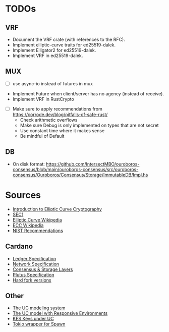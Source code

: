 # TODOs

## VRF

- Document the VRF crate (with references to the RFC).
- Implement elliptic-curve traits for ed25519-dalek.
- Implement Elligator2 for ed25519-dalek.
- Implement VRF in ed25519-dalek.

## MUX

- [ ] use async-io instead of futures in mux
- Implement Future when client/server has no agency (instead of receive).
- Implement VRF in RustCrypto

- [ ] Make sure to apply recommendations from https://corrode.dev/blog/pitfalls-of-safe-rust/
    - Check arithmetic overflows
    - Make sure Debug is only implemented on types that are not secret
    - Use constant time where it makes sense
    - Be mindful of Default

## DB

- On disk format: https://github.com/IntersectMBO/ouroboros-consensus/blob/main/ouroboros-consensus/src/ouroboros-consensus/Ouroboros/Consensus/Storage/ImmutableDB/Impl.hs

# Sources

- [Introduction to Elliptic Curve Cryptography](https://math.uchicago.edu/~may/REU2020/REUPapers/Shevchuk.pdf)
- [SEC1](https://www.secg.org/sec1-v2.pdf)
- [Elliptic Curve Wikipedia](https://en.wikipedia.org/wiki/Elliptic_curve)
- [ECC Wikipedia](https://en.wikipedia.org/wiki/Elliptic-curve_cryptography)
- [NIST Recommendations](https://nvlpubs.nist.gov/nistpubs/SpecialPublications/NIST.SP.800-186.pdf)

## Cardano

- [Ledger Specification](https://github.com/IntersectMBO/cardano-ledger)
- [Network Specification](https://ouroboros-network.cardano.intersectmbo.org/pdfs/network-spec/network-spec.pdf)
- [Consensus & Storage Layers](https://ouroboros-consensus.cardano.intersectmbo.org/assets/files/report-25a3c881ef92a4cbb93db7038b7eacf2.pdf)
- [Plutus Specification](https://plutus.cardano.intersectmbo.org/resources/plutus-core-spec.pdf) 
- [Hard fork versions](https://cardano.org/hardforks/)

## Other
- [The UC modeling system](https://eprint.iacr.org/2000/067.pdf)
- [The UC model with Responsive Environments](https://eprint.iacr.org/2016/034.pdf)
- [KES Keys under UC](https://eprint.iacr.org/2007/011.pdf)
- [Tokio wrapper for Spawn](https://play.rust-lang.org/?version=stable&mode=debug&edition=2021&gist=c63e153f8a0eae7af6f84e7a7f76fb73)
